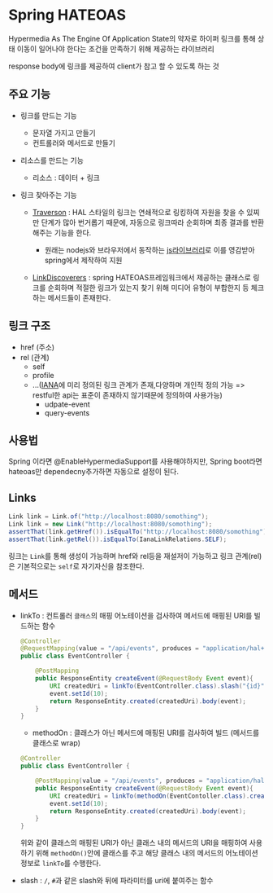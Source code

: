 # Spring HATEOAS

Hypermedia As The Engine Of Application State의 약자로 하이퍼 링크를 통해 상태 이동이 일어나야 한다는 조건을 만족하기 위해 제공하는 라이브러리

response body에 링크를 제공하여 client가 참고 할 수 있도록 하는 것

## 주요 기능

- 링크를 만드는 기능

  - 문자열 가지고 만들기
  - 컨트롤러와 메서드로 만들기

- 리소스를 만드는 기능

  - 리소스 : 데이터 + 링크

- 링크 찾아주는 기능

  - [Traverson](https://docs.spring.io/spring-hateoas/docs/current/api/org/springframework/hateoas/client/Traverson.html) : HAL 스타일의 링크는 연쇄적으로 링킹하여 자원을 찾을 수 있찌만 단계가 많아 번거롭기 때문에, 자동으로 링크따라 순회하며 최종 결과를 반환해주는 기능을 한다.

    - 원래는 nodejs와 브라우저에서 동작하는 [js라이브러리](https://github.com/traverson/traverson)로 이를 영감받아 spring에서 제작하여 지원

  - [LinkDiscoverers](https://docs.spring.io/spring-hateoas/docs/0.25.3.BUILD-SNAPSHOT/api/org/springframework/hateoas/LinkDiscoverers.html) : spring HATEOAS프레임워크에서 제공하는 클래스로 링크를 순회하며 적절한 링크가 있는지 찾기 위해 미디어 유형이 부합한지 등 체크하는 메서드들이 존재한다.

## 링크 구조

- href (주소)
- rel (관계)
  - self
  - profile
  - ...([IANA](https://www.iana.org/assignments/link-relations/link-relations.xhtml)에 미리 정의된 링크 관계가 존재,다양하며 개인적 정의 가능 => restful한 api는 표준이 존재하지 않기때문에 정의하여 사용가능)
    - udpate-event
    - query-events

## 사용법

Spring 이라면 @EnableHypermediaSupport를 사용해야하지만, Spring boot라면 hateoas만 dependecny추가하면 자동으로 설정이 된다.

## Links

```java
Link link = Link.of("http://localhost:8080/somothing");
Link link = new Link("http://localhost:8080/somothing");
assertThat(link.getHref()).isEqualTo("http://localhost:8080/somothing");
assertThat(link.getRel()).isEqualTo(IanaLinkRelations.SELF);
```

링크는 `Link`를 통해 생성이 가능하며 href와 rel등을 재설저이 가능하고 링크 관계(rel)은 기본적으로는 `self`로 자기자신을 참조한다.

## 메서드

- linkTo : 컨트롤러 `클래스`의 매핑 어노테이션을 검사하여 메서드에 매핑된 URI를 빌드하는 함수

  ```java
  @Controller
  @RequestMapping(value = "/api/events", produces = "application/hal+json; charset=UTF-8")
  public class EventController {

      @PostMapping
      public ResponseEntity createEvent(@RequestBody Event event){
          URI createdUri = linkTo(EventController.class).slash("{id}").toUri();
          event.setId(10);
          return ResponseEntity.created(createdUri).body(event);
      }
  }
  ```

  - methodOn : 클래스가 아닌 메서드에 매핑된 URI를 검사하여 빌드 (메서드를 클래스로 wrap)

  ```java
  @Controller
  public class EventController {

      @PostMapping(value = "/api/events", produces = "application/hal+json; charset=UTF-8")
      public ResponseEntity createEvent(@RequestBody Event event){
          URI createdUri = linkTo(methodOn(EventContoller.class).createEvent(null)).slash("{id}").toUri();
          event.setId(10);
          return ResponseEntity.created(createdUri).body(event);
      }
  }
  ```

  위와 같이 클래스의 매핑된 URI가 아닌 클래스 내의 메서드의 URI을 매핑하여 사용하기 위해 `methodOn()`안에 클래스를 주고 해당 클래스 내의 메서드의 어노테이션 정보로 `linkTo`를 수행한다.

- slash : `/`, `#`과 같은 slash와 뒤에 파라미터를 uri에 붙여주는 함수
